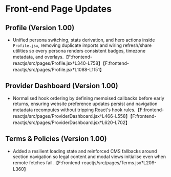 # Front-end Page Updates

## Profile (Version 1.00)
- Unified persona switching, stats derivation, and hero actions inside `Profile.jsx`, removing duplicate imports and wiring refresh/share utilities so every persona renders consistent badges, timezone metadata, and overlays.【F:frontend-reactjs/src/pages/Profile.jsx†L340-L758】【F:frontend-reactjs/src/pages/Profile.jsx†L1088-L1151】

## Provider Dashboard (Version 1.00)
- Normalised hook ordering by defining memoised callbacks before early returns, ensuring website preference updates persist and navigation metadata recomputes without tripping React's hook rules.【F:frontend-reactjs/src/pages/ProviderDashboard.jsx†L466-L558】【F:frontend-reactjs/src/pages/ProviderDashboard.jsx†L620-L702】

## Terms & Policies (Version 1.00)
- Added a resilient loading state and reinforced CMS fallbacks around section navigation so legal content and modal views initialise even when remote fetches fail.【F:frontend-reactjs/src/pages/Terms.jsx†L209-L360】
